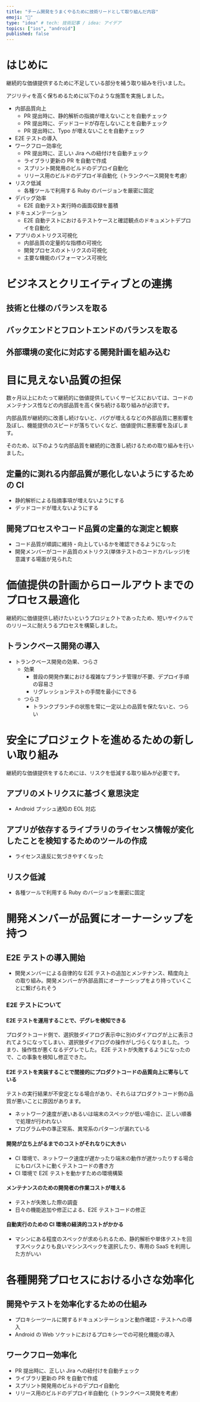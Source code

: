 ```yaml
---
title: "チーム開発をうまくやるために技術リードとして取り組んだ内容"
emoji: "🕌"
type: "idea" # tech: 技術記事 / idea: アイデア
topics: ["ios", "android"]
published: false
---
```


# はじめに

継続的な価値提供するために不足している部分を補う取り組みを行いました。

アジリティを高く保ちめるために以下のような施策を実施しました。

- 内部品質向上
  - PR 提出時に、静的解析の指摘が増えないことを自動チェック
  - PR 提出時に、デッドコードが存在しないことを自動チェック
  - PR 提出時に、Typo が増えないことを自動チェック
- E2E テストの導入
- ワークフロー効率化
  - PR 提出時に、正しい Jira への紐付けを自動チェック
  - ライブラリ更新の PR を自動で作成
  - スプリント開発用のビルドのデプロイ自動化
  - リリース用のビルドのデプロイ半自動化（トランクベース開発を考慮）
- リスク低減
  - 各種ツールで利用する Ruby のバージョンを厳密に固定
- デバッグ効率
  - E2E 自動テスト実行時の画面収録を蓄積
- ドキュメンテーション
  - E2E 自動テストにおけるテストケースと確認観点のドキュメントデプロイを自動化
- アプリのメトリクス可視化
  - 内部品質の定量的な指標の可視化
  - 開発プロセスのメトリクスの可視化
  - 主要な機能のパフォーマンス可視化

# ビジネスとクリエイティブとの連携

## 技術と仕様のバランスを取る

## バックエンドとフロントエンドのバランスを取る

## 外部環境の変化に対応する開発計画を組み込む

# 目に見えない品質の担保

数ヶ月以上にわたって継続的に価値提供していくサービスにおいては、コードのメンテナンス性などの内部品質を高く保ち続ける取り組みが必須です。

内部品質が継続的に改善し続けないと、バグが増えるなどの外部品質に悪影響を及ぼし、機能提供のスピードが落ちていくなど、価値提供に悪影響を及ぼします。

そのため、以下のような内部品質を継続的に改善し続けるための取り組みを行いました。

## 定量的に測れる内部品質が悪化しないようにするための CI

- 静的解析による指摘事項が増えないようにする
- デッドコードが増えないようにする

## 開発プロセスやコード品質の定量的な測定と観察

- コード品質が順調に維持・向上しているかを確認できるようになった
- 開発メンバーがコード品質のメトリクス(単体テストのコードカバレッジ)を意識する場面が見られた

# 価値提供の計画からロールアウトまでのプロセス最適化

継続的に価値提供し続けたいというプロジェクトであったため、短いサイクルでのリリースに耐えうるプロセスを構築しました。

## トランクベース開発の導入

- トランクベース開発の効果、つらさ
  - 効果
    - 普段の開発作業における複雑なブランチ管理が不要、デプロイ手順の容易さ
    - リグレッションテストの手間を最小にできる
  - つらさ
    - トランクブランチの状態を常に一定以上の品質を保たないと、つらい

# 安全にプロジェクトを進めるための新しい取り組み

継続的な価値提供をするためには、リスクを低減する取り組みが必要です。

## アプリのメトリクスに基づく意思決定

- Android プッシュ通知の EOL 対応

## アプリが依存するライブラリのライセンス情報が変化したことを検知するためのツールの作成

- ライセンス違反に気づきやすくなった

## リスク低減

- 各種ツールで利用する Ruby のバージョンを厳密に固定

# 開発メンバーが品質にオーナーシップを持つ

## E2E テストの導入開始

- 開発メンバーによる自律的な E2E テストの追加とメンテナンス、精度向上の取り組み。開発メンバーが外部品質にオーナーシップをより持っていくことに繋げられそう

### E2E テストについて

#### E2E テストを運用することで、デグレを検知できる

プロダクトコード側で、選択肢ダイアログ表示中に別のダイアログが上に表示されてようになってしまい、選択肢ダイアログの操作がしづらくなりました。
つまり、操作性が悪くなるデグレでした。
E2E テストが失敗するようになったので、この事象を検知し修正できた。

#### E2E テストを実装することで間接的にプロダクトコードの品質向上に寄与している

テストの実行結果が不安定となる場合があり、それらはプロダクトコード側の品質が悪いことに原因があります。

- ネットワーク速度が遅いあるいは端末のスペックが低い場合に、正しい順番で処理が行われない
- プログラム中の準正常系、異常系のパターンが漏れている

#### 開発が立ち上がるまでのコストがそれなりに大きい

- CI 環境で、ネットワーク速度が遅かったり端末の動作が遅かったりする場合にもロバストに動くテストコードの書き方
- CI 環境で E2E テストを動かすための環境構築

#### メンテナンスのための開発者の作業コストが増える

- テストが失敗した際の調査
- 日々の機能追加や修正による、E2E テストコードの修正

#### 自動実行のための CI 環境の経済的コストがかかる

- マシンにある程度のスペックが求められるため、静的解析や単体テストを回すスペックよりも良いマシンスペックを選択したり、専用の SaaS を利用した方がいい

# 各種開発プロセスにおける小さな効率化

## 開発やテストを効率化するための仕組み

- プロキシーツールに関するドキュメンテーションと動作確認・テストへの導入
- Android の Web ソケットにおけるプロキシーでの可視化機能の導入

## ワークフロー効率化

- PR 提出時に、正しい Jira への紐付けを自動チェック
- ライブラリ更新の PR を自動で作成
- スプリント開発用のビルドのデプロイ自動化
- リリース用のビルドのデプロイ半自動化（トランクベース開発を考慮）
